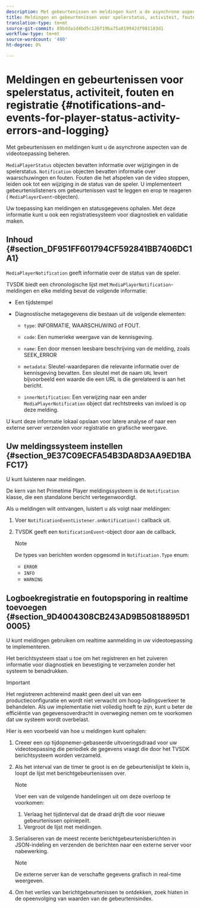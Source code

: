 ```yaml
---
description: Met gebeurtenissen en meldingen kunt u de asynchrone aspecten van de videotoepassing beheren.
title: Meldingen en gebeurtenissen voor spelerstatus, activiteit, fouten en logboekregistratie
translation-type: tm+mt
source-git-commit: 89bdda1d4bd5c126f19ba75a819942df901183d1
workflow-type: tm+mt
source-wordcount: '480'
ht-degree: 0%

---
```



# Meldingen en gebeurtenissen voor spelerstatus, activiteit, fouten en registratie {#notifications-and-events-for-player-status-activity-errors-and-logging}

Met gebeurtenissen en meldingen kunt u de asynchrone aspecten van de videotoepassing beheren.

`MediaPlayerStatus` objecten bevatten informatie over wijzigingen in de spelerstatus. `Notification` objecten bevatten informatie over waarschuwingen en fouten. Fouten die het afspelen van de video stoppen, leiden ook tot een wijziging in de status van de speler. U implementeert gebeurtenislisteners om gebeurtenissen vast te leggen en erop te reageren ( `MediaPlayerEvent`-objecten).

Uw toepassing kan meldingen en statusgegevens ophalen. Met deze informatie kunt u ook een registratiesysteem voor diagnostiek en validatie maken.

## Inhoud {#section_DF951FF601794CF592841BB7406DC1A1}

`MediaPlayerNotification` geeft informatie over de status van de speler.

TVSDK biedt een chronologische lijst met `MediaPlayerNotification`-meldingen en elke melding bevat de volgende informatie:

* Een tijdstempel
* Diagnostische metagegevens die bestaan uit de volgende elementen:

   * `type`: INFORMATIE, WAARSCHUWING of FOUT.
   * `code`: Een numerieke weergave van de kennisgeving.
   * `name`: Een door mensen leesbare beschrijving van de melding, zoals SEEK_ERROR
   * `metadata`: Sleutel-waardeparen die relevante informatie over de kennisgeving bevatten. Een sleutel met de naam `URL` levert bijvoorbeeld een waarde die een URL is die gerelateerd is aan het bericht.

   * `innerNotification`: Een verwijzing naar een ander  `MediaPlayerNotification` object dat rechtstreeks van invloed is op deze melding.

U kunt deze informatie lokaal opslaan voor latere analyse of naar een externe server verzenden voor registratie en grafische weergave.

## Uw meldingssysteem instellen {#section_9E37C09ECFA54B3DA8D3AA9ED1BAFC17}

U kunt luisteren naar meldingen.

De kern van het Primetime Player meldingssysteem is de `Notification` klasse, die een standalone bericht vertegenwoordigt.

Als u meldingen wilt ontvangen, luistert u als volgt naar meldingen:

1. Voer `NotificationEventListener.onNotification()` callback uit.
1. TVSDK geeft een `NotificationEvent`-object door aan de callback.

   >[!NOTE]
   >
   >De types van berichten worden opgesomd in `Notification.Type` enum:

   * `ERROR`
   * `INFO`
   * `WARNING`

## Logboekregistratie en foutopsporing in realtime toevoegen {#section_9D4004308CB243AD9B50818895D10005}

U kunt meldingen gebruiken om realtime aanmelding in uw videotoepassing te implementeren.

Het berichtsysteem staat u toe om het registreren en het zuiveren informatie voor diagnostiek en bevestiging te verzamelen zonder het systeem te benadrukken.

>[!IMPORTANT]
>
>Het registreren achtereind maakt geen deel uit van een productieconfiguratie en wordt niet verwacht om hoog-ladingsverkeer te behandelen. Als uw implementatie niet volledig hoeft te zijn, kunt u beter de efficiëntie van gegevensoverdracht in overweging nemen om te voorkomen dat uw systeem wordt overbelast.

Hier is een voorbeeld van hoe u meldingen kunt ophalen:

1. Creeer een op tijdopnemer-gebaseerde uitvoeringsdraad voor uw videotoepassing die periodiek de gegevens vraagt die door het TVSDK berichtsysteem worden verzameld.
1. Als het interval van de timer te groot is en de gebeurtenislijst te klein is, loopt de lijst met berichtgebeurtenissen over.

   >[!NOTE]
   >
   >Voer een van de volgende handelingen uit om deze overloop te voorkomen:
   >
   >1. Verlaag het tijdinterval dat de draad drijft die voor nieuwe gebeurtenissen opiniepeilt.
      >
      >
   1. Vergroot de lijst met meldingen.


1. Serialiseren van de meest recente berichtgebeurtenisberichten in JSON-indeling en verzenden de berichten naar een externe server voor nabewerking.

   >[!NOTE]
   >
   >De externe server kan de verschafte gegevens grafisch in real-time weergeven.

1. Om het verlies van berichtgebeurtenissen te ontdekken, zoek hiaten in de opeenvolging van waarden van de gebeurtenisindex.